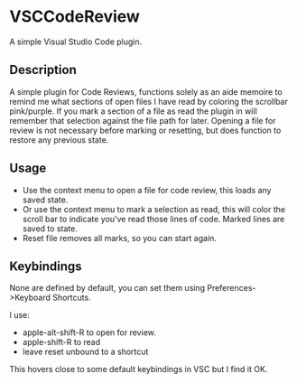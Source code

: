 # VSCCodeReview
A simple Visual Studio Code plugin.

## Description

A simple plugin for Code Reviews, functions solely as an aide memoire to remind me what sections of open files I have read by coloring the scrollbar pink/purple.
If you mark a section of a file as read the plugin in will remember that selection against the file path for later.  Opening a file for review is not necessary before marking or resetting, but does function to restore any previous state.  

## Usage

- Use the context menu to open a file for code review, this loads any saved state.
- Or use the context menu to mark a selection as read, this will color the scroll bar to indicate you've read those lines of code. Marked lines are saved to state.
- Reset file removes all marks, so you can start again.

## Keybindings

None are defined by default, you can set them using Preferences->Keyboard Shortcuts.

I use:

- apple-alt-shift-R to open for review.
- apple-shift-R to read 
- leave reset unbound to a shortcut

This hovers close to some default keybindings in VSC but I find it OK.
